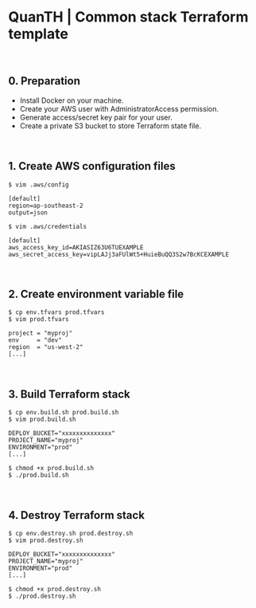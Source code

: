 # QuanTH | Common stack Terraform template

<br>

## 0. Preparation

- Install Docker on your machine.
- Create your AWS user with AdministratorAccess permission. 
- Generate access/secret key pair for your user.
- Create a private S3 bucket to store Terraform state file.

<br>

## 1. Create AWS configuration files

```console
$ vim .aws/config

[default]
region=ap-southeast-2
output=json

$ vim .aws/credentials

[default]
aws_access_key_id=AKIASIZ63U6TUEXAMPLE
aws_secret_access_key=vipLAJj3aFUlWt5+HuieBuQQ3S2w7BcKCEXAMPLE
```

<br>

## 2. Create environment variable file

```console
$ cp env.tfvars prod.tfvars
$ vim prod.tfvars

project = "myproj"
env     = "dev"
region  = "us-west-2"
[...]
```

<br>

## 3. Build Terraform stack

```console
$ cp env.build.sh prod.build.sh
$ vim prod.build.sh

DEPLOY_BUCKET="xxxxxxxxxxxxxx"
PROJECT_NAME="myproj"
ENVIRONMENT="prod"
[...]

$ chmod +x prod.build.sh
$ ./prod.build.sh
```

<br>

## 4. Destroy Terraform stack

```console
$ cp env.destroy.sh prod.destroy.sh
$ vim prod.destroy.sh

DEPLOY_BUCKET="xxxxxxxxxxxxxx"
PROJECT_NAME="myproj"
ENVIRONMENT="prod"
[...]

$ chmod +x prod.destroy.sh
$ ./prod.destroy.sh
```
